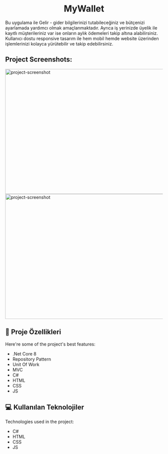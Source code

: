 <h1 align="center" id="title">MyWallet</h1>

<p id="description">Bu uygulama ile Gelir - gider bilgilerinizi tutabileceğiniz ve bütçenizi ayarlamada yardımcı olmak amaçlanmaktadır. Ayrıca iş yerinizde üyelik ile kayıtlı müşterileriniz var ise onların aylık ödemeleri takip altına alabilirsiniz. Kullanıcı dostu responsive tasarım ile hem mobil hemde website üzerinden işlemlerinizi kolayca yürütebilir ve takip edebilirsiniz.</p>

<h2>Project Screenshots:</h2>

<img src="https://r.resimlink.com/OT3WzU-.png" alt="project-screenshot" width="750" height="400/">
<img src="https://i.hizliresim.com/czomo6g.png" alt="project-screenshot" width="750" height="400/">

  
  
<h2>🧐 Proje Özellikleri</h2>

Here're some of the project's best features:

*   .Net Core 8
*   Repository Pattern
*   Unit Of Work
*   MVC
*   C#
*   HTML
*   CSS
*   JS

  
<h2>💻 Kullanılan Teknolojiler</h2>

Technologies used in the project:

*   C#
*   HTML
*   CSS
*   JS

